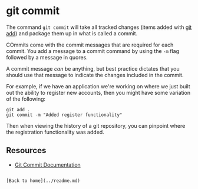 # git commit

The command `git commit` will take all tracked changes (items added with [git add](./add.md)) and package them up in what is called a commit.

COmmits come with the commit messages that are required for each commit. You add a message to a commit command by using the `-m` flag followed by a message in quores.

A commit message _can_ be anything, but best practice dictates that you should use that message to indicate the changes included in the commit.

For example, if we have an application we're working on where we just built out the ability to register new accounts, then you might have some variation of the following:

```
git add .
git commit -m "Added register functionality"
```

Then when viewing the history of a git repository, you can pinpoint where the registration functionality was added.

## Resources

- [Git Commit Documentation](https://git-scm.com/docs/git-commit)

```

[Back to home](../readme.md)